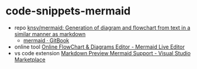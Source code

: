 # code-snippets-mermaid

- repo [knsv/mermaid: Generation of diagram and flowchart from text in a similar manner as markdown](https://github.com/knsv/mermaid)
  - [mermaid · GitBook](https://mermaidjs.github.io/)
- online tool [Online FlowChart & Diagrams Editor - Mermaid Live Editor](https://mermaidjs.github.io/mermaid-live-editor/)
- vs code extension [Markdown Preview Mermaid Support - Visual Studio Marketplace](https://marketplace.visualstudio.com/items?itemName=bierner.markdown-mermaid)
